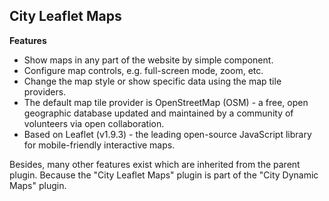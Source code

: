## City Leaflet Maps

**Features**

- Show maps in any part of the website by simple component.
- Configure map controls, e.g. full-screen mode, zoom, etc.
- Change the map style or show specific data using the map tile providers.
- The default map tile provider is OpenStreetMap (OSM) - a free, open geographic database updated and maintained by a community of volunteers via open collaboration.
- Based on Leaflet (v1.9.3) - the leading open-source JavaScript library for mobile-friendly interactive maps.

Besides, many other features exist which are inherited from the parent plugin. Because the "City Leaflet Maps" plugin is part of the "City Dynamic Maps" plugin.
